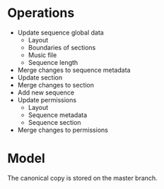 # Operations

- Update sequence global data
  - Layout
  - Boundaries of sections
  - Music file
  - Sequence length
- Merge changes to sequence metadata
- Update section
- Merge changes to section
- Add new sequence
- Update permissions
  - Layout
  - Sequence metadata
  - Sequence section
- Merge changes to permissions

# Model

The canonical copy is stored on the master branch. 